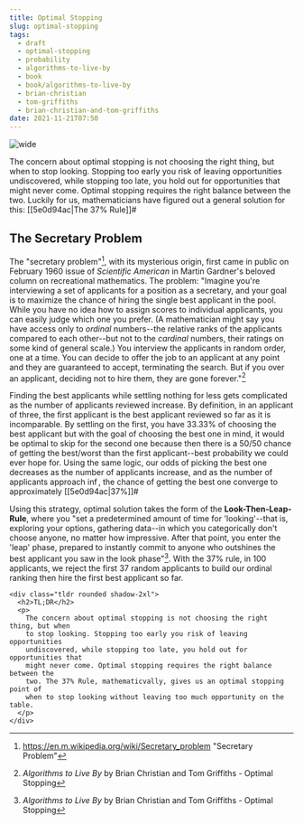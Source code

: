 ```yaml
---
title: Optimal Stopping
slug: optimal-stopping
tags:
  - draft
  - optimal-stopping
  - probability
  - algorithms-to-live-by
  - book
  - book/algorithms-to-live-by
  - brian-christian
  - tom-griffiths
  - brian-christian-and-tom-griffiths
date: 2021-11-21T07:50
---
```



![wide](https://upload.wikimedia.org/wikipedia/commons/thumb/c/c4/Secretary_problem_graphs.svg/1280px-Secretary_problem_graphs.svg.png "Image from Wikimedia Commons (cc)")

The concern about optimal stopping is not choosing the right thing, but when to
stop looking. Stopping too early you risk of leaving opportunities undiscovered,
while stopping too late, you hold out for opportunities that might never come.
Optimal stopping requires the right balance between the two. Luckily for us,
mathematicians have figured out a general solution for this:
[[5e0d94ac|The 37% Rule]]#

## The Secretary Problem

The "secretary problem"[^1], with its mysterious origin, first came in public on
February 1960 issue of _Scientific American_ in Martin Gardner's beloved column
on recreational mathematics. The problem: "Imagine you're interviewing a set of
applicants for a position as a secretary, and your goal is to maximize the
chance of hiring the single best applicant in the pool. While you have no idea
how to assign scores to individual applicants, you can easily judge which one
you prefer. (A mathematician might say you have access only to _ordinal_
numbers--the relative ranks of the applicants compared to each other--but not to
the _cardinal_ numbers, their ratings on some kind of general scale.) You
interview the applicants in random order, one at a time. You can decide to offer
the job to an applicant at any point and they are guaranteed to accept,
terminating the search. But if you over an applicant, deciding not to hire them,
they are gone forever."[^2]

Finding the best applicants while settling nothing for less gets complicated as
the number of applicants reviewed increase. By definition, in an applicant of
three, the first applicant is the best applicant reviewed so far as it is
incomparable. By settling on the first, you have 33.33% of choosing the best
applicant but with the goal of choosing the best one in mind, it would be
optimal to skip for the second one because then there is a 50/50 chance of
getting the best/worst than the first applicant--best probability we could ever
hope for. Using the same logic, our odds of picking the best one decreases as
the number of applicants increase, and as the number of applicants approach
$\inf$, the chance of getting the best one converge to approximately 
[[5e0d94ac|37%]]#

Using this strategy, optimal solution takes the form of the
**Look-Then-Leap-Rule**, where you "set a predetermined amount of time for
'looking'--that is, exploring your options, gathering data--in which you
categorically don't choose anyone, no matter how impressive. After that point,
you enter the 'leap' phase, prepared to instantly commit to anyone who outshines
the best applicant you saw in the look phase"[^2]. With the 37% rule, in 100
applicants, we reject the first 37 random applicants to build our ordinal
ranking then hire the first best applicant so far.


``` {=html}
<div class="tldr rounded shadow-2xl">
  <h2>TL;DR</h2>
  <p>
    The concern about optimal stopping is not choosing the right thing, but when
    to stop looking. Stopping too early you risk of leaving opportunities
    undiscovered, while stopping too late, you hold out for opportunities that
    might never come. Optimal stopping requires the right balance between the
    two. The 37% Rule, mathematicvally, gives us an optimal stopping point of
    when to stop looking without leaving too much opportunity on the table.
  </p>
</div>
```


[^1]: https://en.m.wikipedia.org/wiki/Secretary_problem "Secretary Problem"
[^2]: _Algorithms to Live By_ by Brian Christian and Tom Griffiths - Optimal Stopping

